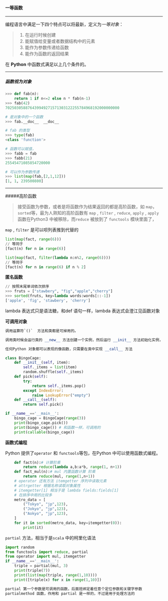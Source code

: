 #### 一等函数

---

编程语言中满足一下四个特点可以将最新，定义为*一等对象*：

> 1. 在运行时候创建
> 2. 能赋值给变量或者数据结构中的元素
> 3. 能作为参数传递给函数
> 4. 能作为函数的返回结果

在 **Python** 中函数式满足以上几个条件的。

---

##### 函数视为对象

```py
>>> def fab(n):
	return 1 if n<=2 else n * fab(n-1)
>>> fab(42)
702503058876439949271571303122255784968192000000000

# 是对象中的一个函数
>>> fab.__doc__  __doc__ 

# fab 的类型
>>> type(fab)    
<class 'function'>

# 函数可以赋值，
>>> fabb = fab    
>>> fabb(21)
25545471085854720000

# 可以作为参数传递
>>> list(map(fab,[2,1,12]))  
[1, 1, 239500800]
```

---

#####高阶函数  

> 接受函数为参数，或者是将函数作为结果返回的都是高阶函数，如 `map`，`sorted`等，最为人熟知的高阶函数有 `map` , `filter` , `reduce`, `apply` , `apply` 函数在Python3 中被移除，而`reduce` 被放到了 `functools` 模块里面了，

 `map` , `filter`  是可以呗列表推到代替的

```python
list(map(fact, range(6))) 
// 等同于
[fact(n) for n in range(6)]

list(map(fact, filter(lambda n:n%2, range(6))))
// 等同于
[fact(n) for n in range(6) if n % 2]
```

**匿名函数**

```python
// 按照末尾单词依次排序
>>> fruts = ["stawbery", "fig","apple","cherry"]
>>> sorted(fruts, key=lambda words:words[::-1])
['apple', 'fig', 'stawbery', 'cherry']
```

lambda 表达式只是语法糖，和def 语句一样，lambda 表达式会澄江见函数对象

**可调用对象**

```python
调用运算符`()`  方法和类都是可掉用的。

调用类时候会运行类的 __new__ 方法创建一个实例，然后运行 __init__ 方法初始化实例，最后讲实例返回给调用方，Python没有new方法，所以调用类相当于调用函数，覆盖 __new__ 方法可以实现其它的行为。

任何Python 对象都可以表现的像函数，只需要在类中实现 __call__ 方法

class BingoCage:
    def __init__(self, item):
        self._items = list(item)
        random.shuffle(self._items)
    def pick(self):
        try:
            return self._items.pop()
        except IndexError:
            raise LookupError("empty")
    def __call__(self):
        return self.pick()

if __name__=='__main__':
    bingo_cage = BingoCage(range(3))
    print(bingo_cage.pick())
    print(bingo_cage()) # 和函数一样，可调用的
    print(callable(bingo_cage))
```

**函数式编程**

Python 提供了`operator` 和 `functools`等包，在Python 中可以使用函数式编程。

```python
    def fact(n):# 计算阶乘
        return reduce(lambda a,b:a*b, range(1, n+1))
    def fact_mul(n):# mul 内置函数计算 阶乘
        return reduce(mul, range(1,n+1))
    # operator 还有方法 itemgetter 序列中读取元素
    # attrgetter 根据名称读取对象属性
    # itemgetter[1] 相当于是 lambda fields:fields[1]
    # 在排序中用的比较多
    metro_data = [
        ("Tokyo", "jp",123),
        ("Jokyo", "jp",123),
        ("Aokyo", "jp",123),
    ]
    for it in sorted(metro_data, key=itemgetter(0)):
        print(it)
```

`partial` 方法，相当于是`scala` 中的柯里化语法

```python
import random
from functools import reduce, partial
from operator import mul, itemgetter
if __name__=='__main__':
    triple = partial(mul, 3)
    print(triple(7))
    print(list(map(triple, range(1,10))))
    print([triple(x) for x in range(1,10)])

partial 第一个参数是可调用的函数，后面班绑定着任意个定位参数和关键字参数
partialmethod 函数，作用和 partial 是一样的，不过是用于处理方法的
```



